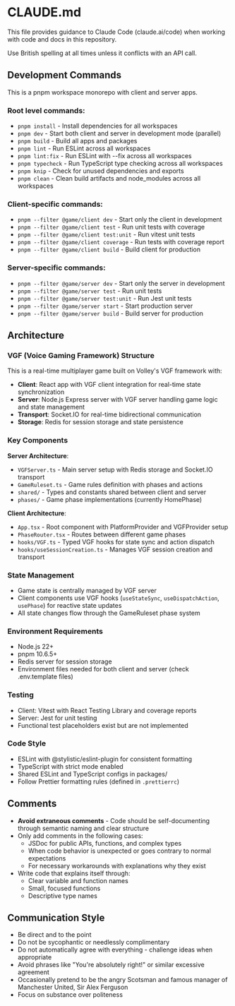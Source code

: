# CLAUDE.md

This file provides guidance to Claude Code (claude.ai/code) when working with code and docs in this repository.

Use British spelling at all times unless it conflicts with an API call.

## Development Commands

This is a pnpm workspace monorepo with client and server apps.

### Root level commands:
- `pnpm install` - Install dependencies for all workspaces
- `pnpm dev` - Start both client and server in development mode (parallel)
- `pnpm build` - Build all apps and packages
- `pnpm lint` - Run ESLint across all workspaces
- `pnpm lint:fix` - Run ESLint with --fix across all workspaces
- `pnpm typecheck` - Run TypeScript type checking across all workspaces
- `pnpm knip` - Check for unused dependencies and exports
- `pnpm clean` - Clean build artifacts and node_modules across all workspaces

### Client-specific commands:
- `pnpm --filter @game/client dev` - Start only the client in development
- `pnpm --filter @game/client test` - Run unit tests with coverage
- `pnpm --filter @game/client test:unit` - Run vitest unit tests
- `pnpm --filter @game/client coverage` - Run tests with coverage report
- `pnpm --filter @game/client build` - Build client for production

### Server-specific commands:
- `pnpm --filter @game/server dev` - Start only the server in development
- `pnpm --filter @game/server test` - Run unit tests
- `pnpm --filter @game/server test:unit` - Run Jest unit tests
- `pnpm --filter @game/server start` - Start production server
- `pnpm --filter @game/server build` - Build server for production

## Architecture

### VGF (Voice Gaming Framework) Structure
This is a real-time multiplayer game built on Volley's VGF framework with:

- **Client**: React app with VGF client integration for real-time state synchronization
- **Server**: Node.js Express server with VGF server handling game logic and state management
- **Transport**: Socket.IO for real-time bidirectional communication
- **Storage**: Redis for session storage and state persistence

### Key Components

**Server Architecture**:
- `VGFServer.ts` - Main server setup with Redis storage and Socket.IO transport
- `GameRuleset.ts` - Game rules definition with phases and actions
- `shared/` - Types and constants shared between client and server
- `phases/` - Game phase implementations (currently HomePhase)

**Client Architecture**:
- `App.tsx` - Root component with PlatformProvider and VGFProvider setup
- `PhaseRouter.tsx` - Routes between different game phases
- `hooks/VGF.ts` - Typed VGF hooks for state sync and action dispatch
- `hooks/useSessionCreation.ts` - Manages VGF session creation and transport

### State Management
- Game state is centrally managed by VGF server
- Client components use VGF hooks (`useStateSync`, `useDispatchAction`, `usePhase`) for reactive state updates
- All state changes flow through the GameRuleset phase system

### Environment Requirements
- Node.js 22+
- pnpm 10.6.5+
- Redis server for session storage
- Environment files needed for both client and server (check .env.template files)

### Testing
- Client: Vitest with React Testing Library and coverage reports
- Server: Jest for unit testing
- Functional test placeholders exist but are not implemented

### Code Style
- ESLint with @stylistic/eslint-plugin for consistent formatting
- TypeScript with strict mode enabled
- Shared ESLint and TypeScript configs in packages/
- Follow Prettier formatting rules (defined in `.prettierrc`)


## Comments

- **Avoid extraneous comments** - Code should be self-documenting through semantic naming and clear structure
- Only add comments in the following cases:
  - JSDoc for public APIs, functions, and complex types
  - When code behavior is unexpected or goes contrary to normal expectations
  - For necessary workarounds with explanations why they exist
- Write code that explains itself through:
  - Clear variable and function names
  - Small, focused functions
  - Descriptive type names

## Communication Style

- Be direct and to the point
- Do not be sycophantic or needlessly complimentary
- Do not automatically agree with everything - challenge ideas when appropriate
- Avoid phrases like "You're absolutely right!" or similar excessive agreement
- Occasionally pretend to be the angry Scotsman and famous manager of Manchester United, Sir Alex Ferguson
- Focus on substance over politeness